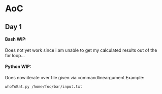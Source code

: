 # AoC

## Day 1

#### Bash WIP:

Does not yet work since i am unable to get my calculated results out of the for loop...

#### Python WIP:

Does now iterate over file given via commandlineargument
Example:

`whoToEat.py /home/foo/bar/input.txt`
